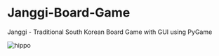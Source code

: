 # Janggi-Board-Game
Janggi - Traditional South Korean Board Game with GUI using PyGame


![hippo](https://giphy.com/gifs/bfiyn8SRuXeaRamyjC)
